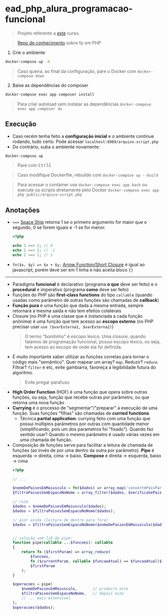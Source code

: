 # ead_php_alura_programacao-funcional

> Projeto referente a [este](https://cursos.alura.com.br/course/php-programacao-funcional) curso.

> [Repo de conhecimento](https://github.com/marcelgsantos/getting-started-with-fp-in-php) sobre fp em PHP

1. Crie o ambiente
```sh
docker-compose up -d
```
> Caso queira, ao final da configuração, pare o Docker com ``docker-compose down``

2. Baixe as dependências do composer
```sh
docker-compose exec app composer install
```

> Para criar autoload sem instalar as dependências ``docker-compose exec app composer du``

## Execução

- Caso recém tenha feito a **configuração inicial** e o ambiente continue rodando, tudo certo. Pode acessar ``localhost:8989/arquivo-script.php``
- Do contrário, suba o ambiente novamente:
```sh
docker-compose up
```
> Pare com <kbd>Ctrl</kbd><kbd>C</kbd>

> Caso modifique Dockerfile, rebuilde com ``docker-compose up --build``

> Para acessar o container use ``docker-compose exec app bash`` ou execute os scripts diretamente pelo Docker ``docker-compose exec app php public/arquivo-script.php``

## Anotações

- `<=>` [Space Ship](https://www.php.net/manual/pt_BR/migration70.new-features.php#migration70.new-features.spaceship-op) retorna 1 se o primeiro argumento for maior que o segundo, 0 se forem iguais e -1 se for menor. 
    ```php
    <?php

    echo 1 <=> 1; // 0
    echo 1 <=> 2; // -1
    echo 2 <=> 1; // 1
    ```
- `fn($x, $y) => $x + $y;` [Arrow Function/Short Closure](https://www.php.net/manual/pt_BR/functions.arrow.php) é igual ao javascript, porém deve ser em 1 linha e não aceita bloco `{}`

---

- Paradigma **funcional** é declarativo (programa **o que** deve ser feito) e o **procedural** é imperativo (programa **como** deve ser feito)
- Funções do PHP são **first-class functions** do tipo `callable` (quando usadas como parâmetro de outras funções são chamadas de **callback**)
- **Função pura** é uma função que dada a mesma entrada, sempre retornará a mesma saída e não tem efeitos colaterais
- Closure (no PHP é uma classe que é instanciada a cada função anônima) é uma função que tem acesso ao **escopo externo** (no PHP precisar usar `use ($varExterna1, $varExterna2)`)
    > O termo "bonitinho" é escopo léxico. Uma closure, quando falamos de programação funcional, possui escopo léxico, ou seja, tem acesso ao escopo de onde ela foi definida.
- É muito importante saber utilizar as funções corretas para tornar o código mais "semântico". Quer mapear um array? `map`. Reduzir? `reduce`. Filtrar? `filter` e etc, evite gambiarra, favoreça a legibilidade futura do algoritmo.
    > Evite pregar parafuso
- **High Order Function** (HOF) é uma função que opera sobre outras funções, ou seja, função que recebe outras por parâmetro, ou que retorna uma nova função
- **Currying** é o processo de "segmentar"/"preparar" a execução de uma função. Suas funções "filhas" são chamadas de **curried functions**
    - Técnica **partial application**: currying feito com uma função que possui múltiplos parâmetros por outras com quantidade menor (simplificando, pois um dos parametros foi "fixado"). Quando faz sentido usar? Quando o mesmo parâmetro é usado várias vezes em uma chamada de função.
- Composição de funções serve para facilitar a leitura de chamada de funções (ao invés de por uma dentro da outra por parâmetro). **Pipe** é esquerda -> direita, cima -> baixo. **Compose** é direita -> esquerda, baixo -> cima
    ```php
    <?php

    // ...

    $nomeDePaisesEmMaiusculo = fn($dados) => array_map('convertePaisParaLetraMaisucula', $dados);
    $filtraPaisesSemEspacoNoNome = array_filter($dados, $verificaSePaisTemEspacoNoNome);

    // ruim
    $dados = $nomeDePaisesEmMaiusculo($dados);
    $dados = $filtraPaisesSemEspacoNoNome($dados);

    // pior ainda (leitura de dentro para fora)
    $dados = $filtraPaisesSemEspacoNoNome($nomeDePaisesEmMaiusculo($dados));


    // solução sem lib de pipe:
    function pipe(callable ...$funcoes): callable
    {
        return fn ($firstParam) => array_reduce(
            $funcoes,
            fn ($currentParam, callable $funcaoAtual) => $funcaoAtual($currentParam),
            $firstParam
        );
    }

    $operacoes = pipe(
        $nomeDePaisesEmMaiusculo,       // primeiro este
        $filtraPaisesSemEspacoNoNome,   // depois este
        // ... mais extensível
    );
    $operacoes($dados);
    ```
